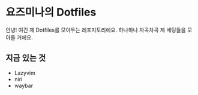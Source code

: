 # 요즈미나의 Dotfiles

안녕! 여긴 제 Dotfiles를 모아두는 레포지토리에요.
하나하나 차곡차곡 제 세팅들을 모아둘 거에요.

## 지금 있는 것

- Lazyvim
- niri
- waybar

